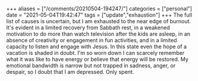 +++
aliases = ["/comments/20210504-194247/"]
categories = ["personal"]
date = "2021-05-04T19:42:47"
tags = ["update","exhaustion"]
+++
The full list of causes is uncertain, but I am exhausted to the near edge of burnout. It's evident in a limited recovery from Sabbath rest, in a weakened motivation to do more than watch television after the kids are asleep, in an absence of creativity or engagement in fun activities, and in a limited capacity to listen and engage with Jesus. In this state even the hope of a vacation is shaded in doubt. I'm so worn down I can scarcely remember what it was like to have energy or believe that energy will be restored. My emotional bandwidth is narrow but not trapped in sadness, anger, or despair, so I doubt that I am depressed. Only spent.

